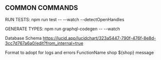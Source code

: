 ## COMMON COMMANDS

RUN TESTS:
npm run test -- --watch --detectOpenHandles

GENERATE TYPES:
npm run graphql-codegen -- --watch

Database Schema
https://lucid.app/lucidchart/323a5447-790f-476f-8e8d-3cc7d767a6a0/edit?from_internal=true

Format to adopt for logs and errors
FunctionName shop ${shop} message
